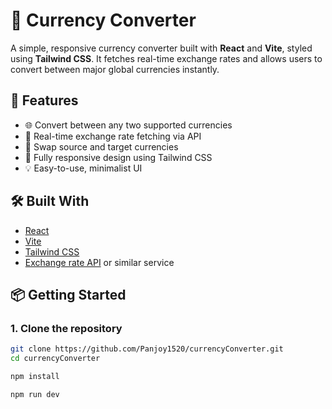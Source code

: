 # 💱 Currency Converter

A simple, responsive currency converter built with **React** and **Vite**, styled using **Tailwind CSS**. It fetches real-time exchange rates and allows users to convert between major global currencies instantly.

## 🚀 Features

- 🌐 Convert between any two supported currencies
- 📡 Real-time exchange rate fetching via API
- 🔄 Swap source and target currencies
- 📱 Fully responsive design using Tailwind CSS
- 💡 Easy-to-use, minimalist UI

## 🛠️ Built With

- [React](https://reactjs.org/)
- [Vite](https://vitejs.dev/)
- [Tailwind CSS](https://tailwindcss.com/)
- [Exchange rate API](https://exchangerate-api.com/) or similar service


## 📦 Getting Started

### 1. Clone the repository

```bash
git clone https://github.com/Panjoy1520/currencyConverter.git
cd currencyConverter

npm install

npm run dev
